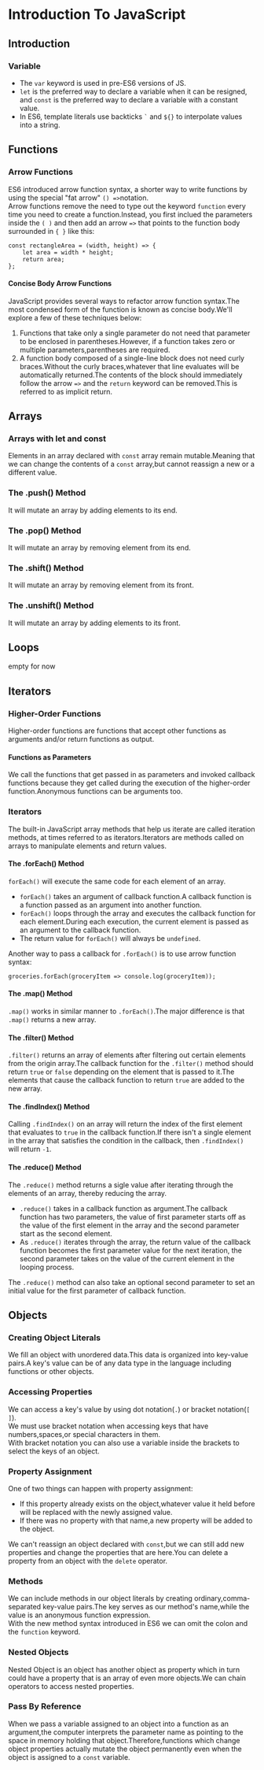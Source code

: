 # Introduction To JavaScript
## Introduction
### Variable
- The `var` keyword is used in pre-ES6 versions of JS.
- `let` is the preferred way to declare a variable when it can be resigned, and `const` is the preferred way to declare a variable with a constant value.
- In ES6, template literals use backticks `` ` `` and `${}` to interpolate values into a string.
## Functions
### Arrow Functions
ES6 introduced arrow function syntax, a shorter way to write functions by using the special "fat arrow" `() =>`notation.<br/>
Arrow functions remove the need to type out the keyword `function` every time you need to create a function.Instead, you first inclued the parameters inside the `( )` and then add an arrow `=>` that points to the function body surrounded in `{ }` like this:
```
const rectangleArea = (width, height) => {
    let area = width * height;
    return area;
};
```
#### Concise Body Arrow Functions
JavaScript provides several ways to refactor arrow function syntax.The most condensed form of the function is known as concise body.We'll explore a few of these techniques below:
1. Functions that take only a single parameter do not need that parameter to be enclosed in parentheses.However, if a function takes zero or multiple parameters,parentheses are required.
2. A function body composed of a single-line block does not need curly braces.Without the curly braces,whatever that line evaluates will be automatically returned.The contents of the block should immediately follow the arrow `=>` and the `return` keyword can be removed.This is referred to as implicit return.

## Arrays
### Arrays with let and const
Elements in an array declared with `const` array remain mutable.Meaning that we can change the contents of a `const` array,but cannot reassign a new or a different value.
### The .push() Method
It will mutate an array by adding elements to its end.
### The .pop() Method
It will mutate an array by removing element from its end.
### The .shift() Method
It will mutate an array by removing element from its front.
### The .unshift() Method
It will mutate an array by adding elements to its front.
## Loops
empty for now
## Iterators
### Higher-Order Functions
Higher-order functions are functions that accept other functions as arguments and/or return functions as output.
#### Functions as Parameters
We call the functions that get passed in as parameters and invoked callback functions because they get called during the execution of the higher-order function.Anonymous functions can be arguments too.
### Iterators
The built-in JavaScript array methods that help us iterate are called iteration methods, at times referred to as iterators.Iterators are methods called on arrays to manipulate elements and return values.
#### The .forEach() Method
`forEach()` will execute the same code for each element of an array.
- `forEach()` takes an argument of callback function.A callback function is a function passed as an argument into another function.
- `forEach()` loops through the array and executes the callback function for each element.During each execution, the current element is passed as an argument to the callback function.
- The return value for `forEach()` will always be `undefined`.

Another way to pass a callback for `.forEach()` is to use arrow function syntax:
```
groceries.forEach(groceryItem => console.log(groceryItem));
```
#### The .map() Method
`.map()` works in similar manner to `.forEach()`.The major difference is that `.map()` returns a new array.
#### The .filter() Method
`.filter()` returns an array of elements after filtering out certain elements from the origin array.The callback function for the `.filter()` method should return `true` or `false` depending on the element that is passed to it.The elements that cause the callback function to return `true` are added to the new array.
#### The .findIndex() Method
Calling `.findIndex()` on an array will return the index of the first element that evaluates to `true` in the callback function.If there isn't a single element in the array that satisfies the condition in the callback, then `.findIndex()` will return `-1`.
#### The .reduce() Method
The `.reduce()` method returns a sigle value after iterating through the elements of an array, thereby reducing the array.
- `.reduce()` takes in a callback function as argument.The callback function has two parameters, the value of first parameter starts off as the value of the first element in the array and the second parameter start as the second element.
- As `.reduce()` iterates through the array, the return value of the callback function becomes the first parameter value for the next iteration, the second parameter takes on the value of the current element in the looping process.

The `.reduce()` method can also take an optional second parameter to set an initial value for the first parameter of callback function.
## Objects
### Creating Object Literals
We fill an object with unordered data.This data is organized into key-value pairs.A key's value can be of any data type in the language including functions or other objects.
### Accessing Properties
We can access a key's value by using dot notation(`.`) or bracket notation(`[ ]`).<br/>
We must use bracket notation when accessing keys that have numbers,spaces,or special characters in them.<br/>
With bracket notation you can also use a variable inside the brackets to select the keys of an object.
### Property Assignment
One of two things can happen with property assignment:
- If this property already exists on the object,whatever value it held before will be replaced with the newly assigned value.
- If there was no property with that name,a new property will be added to the object.

We can't reassign an object declared with `const`,but we can still add new properties and change the properties that are here.You can delete a property from an object with the `delete` operator.
### Methods
We can include methods in our object literals by creating ordinary,comma-separated key-value pairs.The key serves as our method's name,while the value is an anonymous function expression.<br/>
With the new method syntax introduced in ES6 we can omit the colon and the `function` keyword.
### Nested Objects
Nested Object is an object has another object as property which in turn could have a property that is an array of even more objects.We can chain operators to access nested properties.
### Pass By Reference
When we pass a variable assigned to an object into a function as an argument,the computer interprets the parameter name as pointing to the space in memory holding that object.Therefore,functions which change object properties actually mutate the object permanently even when the object is assigned to a `const` variable.
